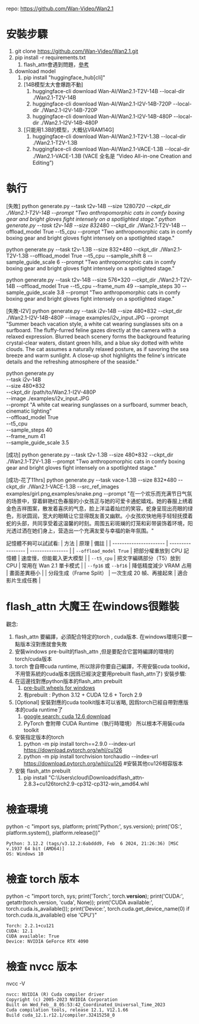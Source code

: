 repo: https://github.com/Wan-Video/Wan2.1



# 安裝步驟
1. git clone https://github.com/Wan-Video/Wan2.1.git
2. pip install -r requirements.txt
   1. flash_attn會遇到問題，[參考](#"flash_attn-大魔王-在windows很難裝)
3. download model
   1. pip install "huggingface_hub[cli]"
   2. [14B模型太大會爆跑不動]
      1. huggingface-cli download Wan-AI/Wan2.1-T2V-14B --local-dir ./Wan2.1-T2V-14B
      2. huggingface-cli download Wan-AI/Wan2.1-I2V-14B-720P --local-dir ./Wan2.1-I2V-14B-720P
      3. huggingface-cli download Wan-AI/Wan2.1-I2V-14B-480P --local-dir ./Wan2.1-I2V-14B-480P
   3. [只能用1.3B的模型，大概佔VRAM14G]
      1. huggingface-cli download Wan-AI/Wan2.1-T2V-1.3B --local-dir ./Wan2.1-T2V-1.3B    
      2. huggingface-cli download Wan-AI/Wan2.1-VACE-1.3B --local-dir ./Wan2.1-VACE-1.3B  (VACE 全名是 “Video All-in-one Creation and Editing”)
      

# 執行
[失敗]
python generate.py  --task t2v-14B --size 1280*720 --ckpt_dir ./Wan2.1-T2V-14B --prompt "Two anthropomorphic cats in comfy boxing gear and bright gloves fight intensely on a spotlighted stage."
python generate.py  --task t2v-14B --size 832*480 --ckpt_dir ./Wan2.1-T2V-14B --offload_model True --t5_cpu --prompt "Two anthropomorphic cats in comfy boxing gear and bright gloves fight intensely on a spotlighted stage."

python generate.py  --task t2v-1.3B --size 832*480 --ckpt_dir ./Wan2.1-T2V-1.3B --offload_model True --t5_cpu --sample_shift 8 --sample_guide_scale 6 --prompt "Two anthropomorphic cats in comfy boxing gear and bright gloves fight intensely on a spotlighted stage."

python generate.py   --task t2v-14B   --size 576*320   --ckpt_dir ./Wan2.1-T2V-14B   --offload_model True   --t5_cpu   --frame_num 49   --sample_steps 30   --sample_guide_scale 3.8   --prompt "Two anthropomorphic cats in comfy boxing gear and bright gloves fight intensely on a spotlighted stage."


[失敗-I2V]
python generate.py --task i2v-14B --size 480*832 --ckpt_dir ./Wan2.1-I2V-14B-480P --image examples/i2v_input.JPG --prompt "Summer beach vacation style, a white cat wearing sunglasses sits on a surfboard. The fluffy-furred feline gazes directly at the camera with a relaxed expression. Blurred beach scenery forms the background featuring crystal-clear waters, distant green hills, and a blue sky dotted with white clouds. The cat assumes a naturally relaxed posture, as if savoring the sea breeze and warm sunlight. A close-up shot highlights the feline's intricate details and the refreshing atmosphere of the seaside."

python generate.py \
  --task i2v-14B \
  --size 480*832 \
  --ckpt_dir /path/to/Wan2.1-I2V-480P \
  --image ./examples/i2v_input.JPG \
  --prompt "A white cat wearing sunglasses on a surfboard, summer beach, cinematic lighting" \
  --offload_model True \
  --t5_cpu \
  --sample_steps 40 \
  --frame_num 41 \
  --sample_guide_scale 3.5


[成功]
python generate.py  --task t2v-1.3B --size 480*832 --ckpt_dir ./Wan2.1-T2V-1.3B --prompt "Two anthropomorphic cats in comfy boxing gear and bright gloves fight intensely on a spotlighted stage."

[成功-花了11hrs]
python generate.py --task vace-1.3B --size 832*480 --ckpt_dir ./Wan2.1-VACE-1.3B --src_ref_images examples/girl.png,examples/snake.png --prompt "在一个欢乐而充满节日气氛的场景中，穿着鲜艳红色春服的小女孩正与她的可爱卡通蛇嬉戏。她的春服上绣着金色吉祥图案，散发着喜庆的气息，脸上洋溢着灿烂的笑容。蛇身呈现出亮眼的绿色，形状圆润，宽大的眼睛让它显得既友善又幽默。小女孩欢快地用手轻轻抚摸着蛇的头部，共同享受着这温馨的时刻。周围五彩斑斓的灯笼和彩带装饰着环境，阳光透过洒在她们身上，营造出一个充满友爱与幸福的新年氛围。"


記憶體不夠可以試試看:
| 方法                     | 原理                | 備註               |
| ---------------------- | ----------------- | ---------------- |
| `--offload_model True` | 把部分權重放到 CPU 記憶體   | 速度慢，但能載入更大模型     |
| `--t5_cpu`             | 把文字編碼部分（T5）放到 CPU | 常用在 Wan 2.1 單卡模式 |
| `--fp16` 或 `--bf16`    | 降低精度減少 VRAM 占用    | 畫面差異極小           |
| 分段生成（Frame Split）      | 一次生成 20 幀、再接起來    | 適合影片生成任務         |



# flash_attn 大魔王 在windows很難裝
觀念:
  1. flash_attn 要編譯，必須配合特定的torch , cuda版本. 在windows環境只要一點版本沒對應就會失敗
  2. 安裝windows pre-built的flash_attn ,但是要配合它當時編譯的環境的 torch/cuda版本
  3. torch 會自帶cuda runtime, 所以除非你要自己編譯，不用安裝cuda toolkid，不用管系統的cuda版本(因爲已經決定要用prebuilt flash_attn了)
安裝步驟:
  1. 在這邊找對應python版本的flash_attn prebuilt
     1. [pre-built wheels for windows](https://github.com/mjun0812/flash-attention-prebuild-wheels?utm_source=chatgpt.com)
     2. 有prebuilt : Python 3.12 + CUDA 12.6 + Torch 2.9
  2. [Optional] 安裝對應的cuda toolkit版本可以省略, 因爲torch已經自帶對應版本的cuda runtime了
     1. [google search: cuda 12.6 download](https://developer.nvidia.com/cuda-12-6-0-download-archive)
     2. PyTorch 會附帶 CUDA Runtime（執行時環境） 所以根本不用裝cuda toolkit
  3. 安裝指定版本的torch
     1. python -m pip install torch==2.9.0 --index-url https://download.pytorch.org/whl/cu126
     2. python -m pip install torchvision torchaudio --index-url https://download.pytorch.org/whl/cu126 #安裝其他cu126相容版本
  4. 安裝 flash_attn prebuilt
     1. pip install "C:\Users\cloud\Downloads\flash_attn-2.8.3+cu126torch2.9-cp312-cp312-win_amd64.whl



# 檢查環境
python -c "import sys, platform; print('Python:', sys.version); print('OS:', platform.system(), platform.release())"

    Python: 3.12.2 (tags/v3.12.2:6abddd9, Feb  6 2024, 21:26:36) [MSC v.1937 64 bit (AMD64)]
    OS: Windows 10

# 檢查 torch 版本
python -c "import torch, sys; print('Torch:', torch.__version__); print('CUDA:', getattr(torch.version, 'cuda', None)); print('CUDA available:', torch.cuda.is_available()); print('Device:', torch.cuda.get_device_name(0) if torch.cuda.is_available() else 'CPU')"

    Torch: 2.2.1+cu121
    CUDA: 12.1
    CUDA available: True
    Device: NVIDIA GeForce RTX 4090

# 檢查 nvcc 版本
nvcc -V

    nvcc: NVIDIA (R) Cuda compiler driver
    Copyright (c) 2005-2023 NVIDIA Corporation
    Built on Wed_Feb__8_05:53:42_Coordinated_Universal_Time_2023
    Cuda compilation tools, release 12.1, V12.1.66
    Build cuda_12.1.r12.1/compiler.32415258_0


